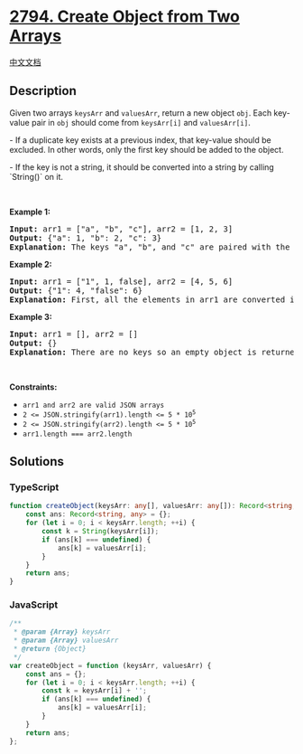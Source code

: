 # [2794. Create Object from Two Arrays](https://leetcode.com/problems/create-object-from-two-arrays)

[中文文档](/solution/2700-2799/2794.Create%20Object%20from%20Two%20Arrays/README.md)

## Description

<p>Given two arrays <code>keysArr</code> and <code>valuesArr</code>, return a new object <code>obj</code>. Each key-value pair in&nbsp;<code>obj</code>&nbsp;should come from&nbsp;<code>keysArr[i]</code>&nbsp;and&nbsp;<code>valuesArr[i]</code>.</p>

<p>- If a duplicate key exists at a previous index, that key-value should be excluded. In other words, only the first key should be added to the object.</p>

<p>- If the key is not a string, it should be converted into a string by calling `String()` on it.</p>

<p>&nbsp;</p>
<p><strong class="example">Example 1:</strong></p>

<pre>
<strong>Input:</strong> arr1 = [&quot;a&quot;, &quot;b&quot;, &quot;c&quot;], arr2 = [1, 2, 3]
<strong>Output:</strong> {&quot;a&quot;: 1, &quot;b&quot;: 2, &quot;c&quot;: 3}
<strong>Explanation:</strong> The keys &quot;a&quot;, &quot;b&quot;, and &quot;c&quot; are paired with the values 1, 2, and 3 respectively.
</pre>

<p><strong class="example">Example 2:</strong></p>

<pre>
<strong>Input:</strong> arr1 = [&quot;1&quot;, 1, false], arr2 = [4, 5, 6]
<strong>Output:</strong> {&quot;1&quot;: 4, &quot;false&quot;: 6}
<strong>Explanation:</strong> First, all the elements in arr1 are converted into strings. We can see there are two occurrences of &quot;1&quot;. The value associated with the first occurrence of &quot;1&quot; is used: 4.
</pre>

<p><strong class="example">Example 3:</strong></p>

<pre>
<strong>Input:</strong> arr1 = [], arr2 = []
<strong>Output:</strong> {}
<strong>Explanation:</strong> There are no keys so an empty object is returned.
</pre>

<p>&nbsp;</p>
<p><strong>Constraints:</strong></p>

<ul>
	<li><code>arr1 and arr2 are valid JSON arrays</code></li>
	<li><code>2 &lt;= JSON.stringify(arr1).length &lt;= 5 * 10<sup>5</sup></code></li>
	<li><code>2 &lt;= JSON.stringify(arr2).length &lt;= 5 * 10<sup>5</sup></code></li>
	<li><code>arr1.length === arr2.length</code></li>
</ul>

## Solutions

<!-- tabs:start -->

### **TypeScript**

```ts
function createObject(keysArr: any[], valuesArr: any[]): Record<string, any> {
    const ans: Record<string, any> = {};
    for (let i = 0; i < keysArr.length; ++i) {
        const k = String(keysArr[i]);
        if (ans[k] === undefined) {
            ans[k] = valuesArr[i];
        }
    }
    return ans;
}
```

### **JavaScript**

```js
/**
 * @param {Array} keysArr
 * @param {Array} valuesArr
 * @return {Object}
 */
var createObject = function (keysArr, valuesArr) {
    const ans = {};
    for (let i = 0; i < keysArr.length; ++i) {
        const k = keysArr[i] + '';
        if (ans[k] === undefined) {
            ans[k] = valuesArr[i];
        }
    }
    return ans;
};
```

<!-- tabs:end -->
